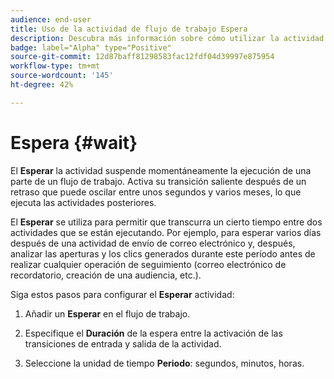```yaml
---
audience: end-user
title: Uso de la actividad de flujo de trabajo Espera
description: Descubra más información sobre cómo utilizar la actividad del flujo de trabajo Espera
badge: label="Alpha" type="Positive"
source-git-commit: 12d87baff81298583fac12fdf04d39997e875954
workflow-type: tm+mt
source-wordcount: '145'
ht-degree: 42%

---
```



# Espera {#wait}

El **Esperar** la actividad suspende momentáneamente la ejecución de una parte de un flujo de trabajo. Activa su transición saliente después de un retraso que puede oscilar entre unos segundos y varios meses, lo que ejecuta las actividades posteriores.

El **Esperar** se utiliza para permitir que transcurra un cierto tiempo entre dos actividades que se están ejecutando. Por ejemplo, para esperar varios días después de una actividad de envío de correo electrónico y, después, analizar las aperturas y los clics generados durante este período antes de realizar cualquier operación de seguimiento (correo electrónico de recordatorio, creación de una audiencia, etc.).

Siga estos pasos para configurar el **Esperar** actividad:

1. Añadir un **Esperar** en el flujo de trabajo.

1. Especifique el **Duración** de la espera entre la activación de las transiciones de entrada y salida de la actividad.

1. Seleccione la unidad de tiempo **Periodo**: segundos, minutos, horas.





